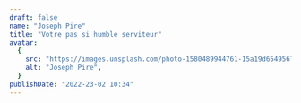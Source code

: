```yaml
---
draft: false
name: "Joseph Pire"
title: "Votre pas si humble serviteur"
avatar:
  {
    src: "https://images.unsplash.com/photo-1580489944761-15a19d654956?&fit=crop&w=280",
    alt: "Joseph Pire",
  }
publishDate: "2022-23-02 10:34"
---
```


